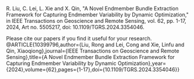 R. Liu, C. Lei, L. Xie and X. Qin, "A Novel Endmember Bundle Extraction Framework for Capturing Endmember Variability by Dynamic Optimization," in IEEE Transactions on Geoscience and Remote Sensing, vol. 62, pp. 1-17, 2024, Art no. 5505217, doi: 10.1109/TGRS.2024.3354046.

Please cite our papers if you find it useful for your research. @ARTICLE{10399796,author={Liu, Rong and Lei, Cong and Xie, Linfu and Qin, Xiaoqiong},journal={IEEE Transactions on Geoscience and Remote Sensing},title={A Novel Endmember Bundle Extraction Framework for Capturing Endmember Variability by Dynamic Optimization},year={2024},volume={62},pages={1-17},doi={10.1109/TGRS.2024.3354046}}
